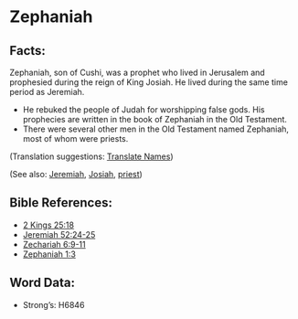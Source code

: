 # Zephaniah

## Facts:

Zephaniah, son of Cushi, was a prophet who lived in Jerusalem and prophesied during the reign of King Josiah. He lived during the same time period as Jeremiah.

* He rebuked the people of Judah for worshipping false gods. His prophecies are written in the book of Zephaniah in the Old Testament.
* There were several other men in the Old Testament named Zephaniah, most of whom were priests.

(Translation suggestions: [Translate Names](../../translate/translate-names))

(See also: [Jeremiah](../names/jeremiah.md), [Josiah](../names/josiah.md), [priest](../kt/priest.md))

## Bible References:

* [2 Kings 25:18](rc://en/tn/help/2ki/25/18)
* [Jeremiah 52:24-25](rc://en/tn/help/jer/52/24)
* [Zechariah 6:9-11](rc://en/tn/help/zec/06/09)
* [Zephaniah 1:3](rc://en/tn/help/zep/01/03)

## Word Data:

* Strong’s: H6846
